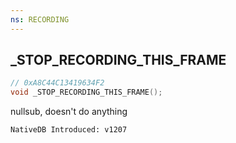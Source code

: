 ```yaml
---
ns: RECORDING
---
```

## _STOP_RECORDING_THIS_FRAME

```c
// 0xA8C44C13419634F2
void _STOP_RECORDING_THIS_FRAME();
```

nullsub, doesn't do anything

```
NativeDB Introduced: v1207
```

